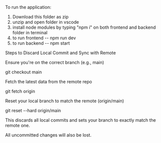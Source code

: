 To run the application:
1. Download this folder as zip
2. unzip and open folder in vscode
3. install node modules by typing "npm i" on both frontend and backend folder in terminal
4. to run frontend -- npm run dev
5. to run backend -- npm start

Steps to Discard Local Commit and Sync with Remote

Ensure you're on the correct branch (e.g., main)

git checkout main


Fetch the latest data from the remote repo

git fetch origin


Reset your local branch to match the remote (origin/main)

git reset --hard origin/main


This discards all local commits and sets your branch to exactly match the remote one.

All uncommitted changes will also be lost. 